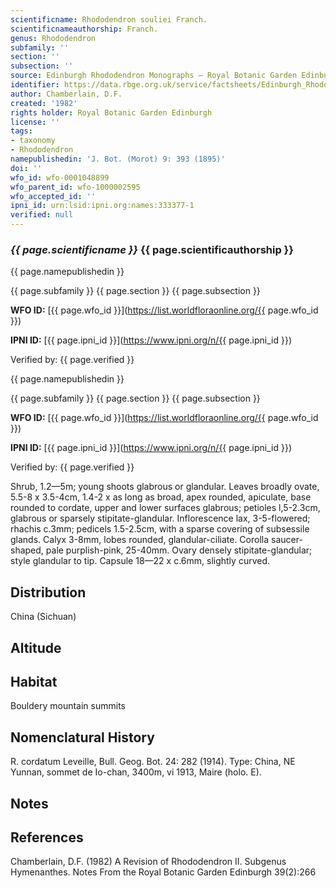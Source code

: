 ```yaml
---
scientificname: Rhododendron souliei Franch.
scientificnameauthorship: Franch.
genus: Rhododendron
subfamily: ''
section: ''
subsection: ''
source: Edinburgh Rhododendron Monographs – Royal Botanic Garden Edinburgh
identifier: https://data.rbge.org.uk/service/factsheets/Edinburgh_Rhododendron_Monographs.xhtml
author: Chamberlain, D.F.
created: '1982'
rights holder: Royal Botanic Garden Edinburgh
license: ''
tags:
- taxonomy
- Rhododendron
namepublishedin: 'J. Bot. (Morot) 9: 393 (1895)'
doi: ''
wfo_id: wfo-0001048899
wfo_parent_id: wfo-1000002595
wfo_accepted_id: ''
ipni_id: urn:lsid:ipni.org:names:333377-1
verified: null
---
```

### _{{ page.scientificname }}_ {{ page.scientificauthorship }}
 {{ page.namepublishedin }}

{{ page.subfamily }} {{ page.section }} {{ page.subsection }}

**WFO ID:** [{{ page.wfo_id }}](https://list.worldfloraonline.org/{{ page.wfo_id }})

**IPNI ID:** [{{ page.ipni_id }}](https://www.ipni.org/n/{{ page.ipni_id }})

Verified by: {{ page.verified }}

 {{ page.namepublishedin }}

{{ page.subfamily }} {{ page.section }} {{ page.subsection }}

**WFO ID:** [{{ page.wfo_id }}](https://list.worldfloraonline.org/{{ page.wfo_id }})

**IPNI ID:** [{{ page.ipni_id }}](https://www.ipni.org/n/{{ page.ipni_id }})

Verified by: {{ page.verified }}



Shrub, 1.2—5m; young shoots glabrous or glandular. Leaves broadly ovate, 5.5-8 x 3.5-4cm, 1.4-2 x as long as broad, apex rounded, apiculate, base rounded to cordate, upper and lower surfaces glabrous; petioles l,5-2.3cm, glabrous or sparsely stipitate-glandular. Inflorescence lax, 3-5-flowered; rhachis c.3mm; pedicels 1.5-2.5cm, with a sparse covering of subsessile glands. Calyx 3-8mm, lobes rounded, glandular-ciliate. Corolla saucer-shaped, pale purplish-pink, 25-40mm. Ovary densely stipitate-glandular; style glandular to tip. Capsule 18—22 x c.6mm, slightly curved.

## Distribution
China (Sichuan)

## Altitude


## Habitat
Bouldery mountain summits

## Nomenclatural History
R. cordatum Leveille, Bull. Geog. Bot. 24: 282 (1914). Type: China, NE Yunnan, sommet de Io-chan, 3400m, vi 1913, Maire (holo. E).
                       
## Notes


## References

Chamberlain, D.F. (1982) A Revision of Rhododendron II. Subgenus Hymenanthes. Notes From the Royal Botanic Garden Edinburgh 39(2):266
